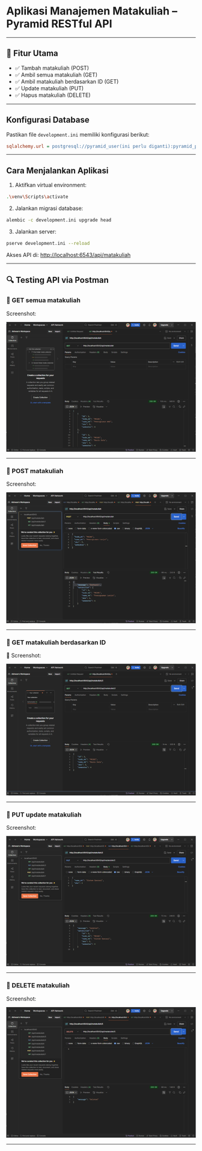 #  Aplikasi Manajemen Matakuliah – Pyramid RESTful API
---

## 💠 Fitur Utama

* ✅ Tambah matakuliah (POST)
* ✅ Ambil semua matakuliah (GET)
* ✅ Ambil matakuliah berdasarkan ID (GET)
* ✅ Update matakuliah (PUT)
* ✅ Hapus matakuliah (DELETE)

---

## Konfigurasi Database

Pastikan file `development.ini` memiliki konfigurasi berikut:

```ini
sqlalchemy.url = postgresql://pyramid_user(ini perlu diganti):pyramid_pass(perlu diganti)@localhost:5432/pyramid_matakuliah
```

---

## Cara Menjalankan Aplikasi

1. Aktifkan virtual environment:

```bash
.\venv\Scripts\activate
```

2. Jalankan migrasi database:

```bash
alembic -c development.ini upgrade head
```

3. Jalankan server:

```bash
pserve development.ini --reload
```

Akses API di: [http://localhost:6543/api/matakuliah](http://localhost:6543/api/matakuliah)

---

## 🔍 Testing API via Postman

### 🔹 GET semua matakuliah

Screenshot:

![GET](screenshot/get%20all.png)

---

### 🔹 POST matakuliah

Screenshot:

![POST](screenshot/post.png)

---

### 🔹 GET matakuliah berdasarkan ID

📸 Screenshot:

![GET by ID](screenshot/get%20id%202.png)

---

### 🔹 PUT update matakuliah

Screenshot:

![PUT](screenshot/put%20id%202.png)

---

### 🔹 DELETE matakuliah

Screenshot:

![DELETE](screenshot/delete.png)

---
